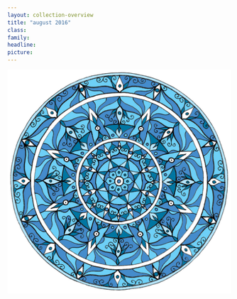 ```yaml
---
layout: collection-overview
title: "august 2016"
class:	
family:
headline:
picture:
---
```


[![mandala-aug2016](/assets/img/mandalas/mandala-aug2016-1200w.jpg)](/assets/img/mandalas/mandala-aug2016-1200w.jpg)
